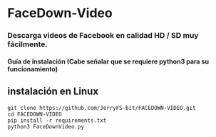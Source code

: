# FaceDown-Video
### Descarga videos de Facebook en calidad HD / SD muy fácilmente.

#### Guía de instalación (Cabe señalar que se requiere python3 para su funcionamiento)


## instalación en Linux
~~~
git clone https://github.com/JerryFS-bit/FACEDOWN-VIDEO.git
cd FACEDOWN-VIDEO
pip install -r requirements.txt
python3 FaceDownVideo.py
~~~
